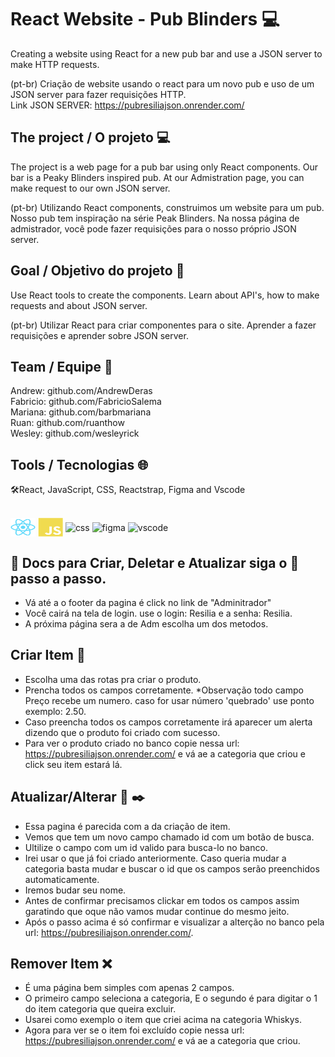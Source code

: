 # React Website - Pub Blinders 💻	

Creating a website using React for a new pub bar and use a JSON server to make HTTP requests.

(pt-br)
Criação de website usando o react para um novo pub e uso de um JSON server para fazer requisições HTTP.  
Link JSON SERVER: https://pubresiliajson.onrender.com/


## The project / O projeto 💻
The project is a web page for a pub bar using only React components. Our bar is a Peaky Blinders inspired pub. At our Admistration page, you can make request to our own JSON server.

(pt-br)
Utilizando React components, construimos um website para um pub. Nosso pub tem inspiração na série Peak Blinders. Na nossa página de admistrador, você pode fazer requisições para o nosso próprio JSON server. 



## Goal / Objetivo do projeto 📍

Use React tools to create the components. Learn about API's, how to make requests and about JSON server. 

(pt-br)
Utilizar React para criar componentes para o site. Aprender a fazer requisições e aprender sobre JSON server.  


## Team /  Equipe 🧒
Andrew: github.com/AndrewDeras <br>
Fabricio: github.com/FabricioSalema <br>
Mariana: github.com/barbmariana <br>
Ruan: github.com/ruanthow <br>
Wesley: github.com/wesleyrick <br>


## Tools / Tecnologias 🌐

🛠️React, JavaScript, CSS, Reactstrap, Figma and Vscode
<div style="display: inline_block"><br>
<img align="center" alt="React" height="30" width="40" src="https://github.com/devicons/devicon/blob/master/icons/react/react-original.svg">
<img align="center" alt="Js" height="30" width="40" src="https://raw.githubusercontent.com/devicons/devicon/master/icons/javascript/javascript-plain.svg">
<img align="center" alt="css" height="30" width="40" src="https://user-images.githubusercontent.com/25181517/183898674-75a4a1b1-f960-4ea9-abcb-637170a00a75.png">
<img align="center" alt="figma" height="30" width="40" src="https://user-images.githubusercontent.com/25181517/189715289-df3ee512-6eca-463f-a0f4-c10d94a06b2f.png">
<img align="center" alt="vscode" height="30" width="40" src="https://user-images.githubusercontent.com/25181517/182618272-390ab138-7b29-44a0-85a2-62633957d815.png">

## :page_with_curl: Docs para Criar, Deletar e Atualizar siga o :blue_book: passo a passo. 
- Vá até a o footer da pagina é click no link de "Adminitrador"
- Você cairá na tela de login. use o login: Resilia e a senha: Resilia.
- A próxima página sera a de Adm escolha um dos metodos.

## Criar Item :hammer:
- Escolha uma das rotas pra criar o produto.
- Prencha todos os campos corretamente. *Observação todo campo Preço recebe um numero. caso for usar número 'quebrado' use ponto exemplo: 2.50.
- Caso preencha todos os campos corretamente irá aparecer um alerta dizendo que o produto foi criado com sucesso.
- Para ver o produto criado no banco copie nessa url: https://pubresiliajson.onrender.com/ e vá ae a categoria que criou e click seu item estará lá.

## Atualizar/Alterar :bookmark_tabs: :black_nib:
- Essa pagina é parecida com a da criação de item.
- Vemos que tem um novo campo chamado id com um botão de busca.
- Ultilize o campo com um id valido para busca-lo no banco.
- Irei usar o que já foi criado anteriormente. Caso queria mudar a categoria basta mudar e buscar o id que os campos serão preenchidos automaticamente.
- Iremos budar seu nome.
- Antes de confirmar precisamos clickar em todos os campos assim garatindo que oque não vamos mudar continue do mesmo jeito.
- Após o passo acima é só confirmar e visualizar a alterção no banco pela url: https://pubresiliajson.onrender.com/.

## Remover Item :x:
- É uma página bem simples com apenas 2 campos.
- O primeiro campo seleciona a categoria, E o segundo é para digitar o 1 do item categoria que queira excluir.
- Usarei como exemplo o item que criei acima na categoria Whiskys.
- Agora para ver se o item foi excluído copie nessa url: https://pubresiliajson.onrender.com/ e vá ae a categoria que criou.
